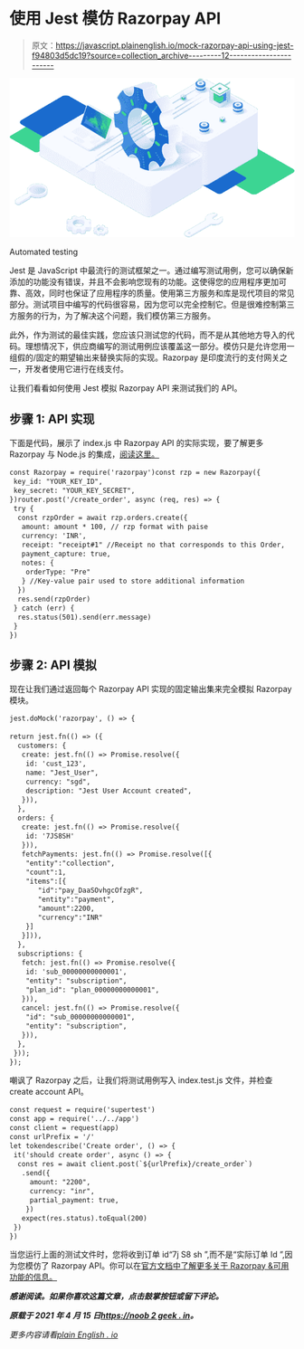 # 使用 Jest 模仿 Razorpay API

> 原文：<https://javascript.plainenglish.io/mock-razorpay-api-using-jest-f94803d5dc19?source=collection_archive---------12----------------------->

![](img/426a02cd8470bd45e811ce480eb307c3.png)

Automated testing

Jest 是 JavaScript 中最流行的测试框架之一。通过编写测试用例，您可以确保新添加的功能没有错误，并且不会影响您现有的功能。这使得您的应用程序更加可靠、高效，同时也保证了应用程序的质量。使用第三方服务和库是现代项目的常见部分。测试项目中编写的代码很容易，因为您可以完全控制它。但是很难控制第三方服务的行为，为了解决这个问题，我们模仿第三方服务。

此外，作为测试的最佳实践，您应该只测试您的代码，而不是从其他地方导入的代码。理想情况下，供应商编写的测试用例应该覆盖这一部分。模仿只是允许您用一组假的/固定的期望输出来替换实际的实现。Razorpay 是印度流行的支付网关之一，开发者使用它进行在线支付。

让我们看看如何使用 Jest 模拟 Razorpay API 来测试我们的 API。

## 步骤 1: API 实现

下面是代码，展示了 index.js 中 Razorpay API 的实际实现，要了解更多 Razorpay 与 Node.js 的集成，[阅读这里。](/razorpay-integration-with-node-js-4915d03ad8ce)

```
const Razorpay = require('razorpay')const rzp = new Razorpay({
 key_id: "YOUR_KEY_ID",
 key_secret: "YOUR_KEY_SECRET",
})router.post('/create_order', async (req, res) => {
 try {
  const rzpOrder = await rzp.orders.create({
   amount: amount * 100, // rzp format with paise
   currency: 'INR',
   receipt: "receipt#1" //Receipt no that corresponds to this Order,
   payment_capture: true,
   notes: {
    orderType: "Pre"
   } //Key-value pair used to store additional information
  })
  res.send(rzpOrder)
 } catch (err) {
  res.status(501).send(err.message)
 }
})
```

## 步骤 2: API 模拟

现在让我们通过返回每个 Razorpay API 实现的固定输出集来完全模拟 Razorpay 模块。

```
jest.doMock('razorpay', () => {

return jest.fn(() => ({
  customers: {
   create: jest.fn(() => Promise.resolve({
    id: 'cust_123',
    name: "Jest_User",
    currency: "sgd",
    description: "Jest User Account created",
   })),
  },
  orders: {
   create: jest.fn(() => Promise.resolve({
    id: '7JS8SH'
   })),
   fetchPayments: jest.fn(() => Promise.resolve([{
    "entity":"collection",
    "count":1,   
    "items":[{
       "id":"pay_DaaSOvhgcOfzgR",
       "entity":"payment",
       "amount":2200,
       "currency":"INR"
    }]
   }])), 
  },
  subscriptions: {
   fetch: jest.fn(() => Promise.resolve({
    id: 'sub_00000000000001',
    "entity": "subscription",
    "plan_id": "plan_00000000000001",
   })),
   cancel: jest.fn(() => Promise.resolve({
    "id": "sub_00000000000001",
    "entity": "subscription",
   })),
  },
 }));
});
```

嘲讽了 Razorpay 之后，让我们将测试用例写入 index.test.js 文件，并检查 create account API。

```
const request = require('supertest')
const app = require('../../app')
const client = request(app)
const urlPrefix = '/'
let tokendescribe('Create order', () => {
 it('should create order', async () => {
  const res = await client.post(`${urlPrefix}/create_order`)
   .send({
     amount: "2200",
     currency: "inr",
     partial_payment: true,
    })
   expect(res.status).toEqual(200)
 })
})
```

当您运行上面的测试文件时，您将收到订单 id“7j S8 sh ”,而不是“实际订单 Id ”,因为您模仿了 Razorpay API。你可以在[官方文档中了解更多关于 Razorpay &可用功能的信息。](https://razorpay.com/docs)

***感谢阅读。如果你喜欢这篇文章，点击鼓掌按钮或留下评论。***

***原载于 2021 年 4 月 15 日***[***https://noob 2 geek . in***](https://noob2geek.in/2021/04/15/mock-razorpay-api-using-jest/)***。***

*更多内容请看*[*plain English . io*](http://plainenglish.io/)